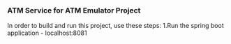 ### ATM Service for ATM Emulator Project

In order to build and run this project, use these steps:
1.Run the spring boot application
    - localhost:8081
